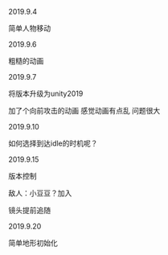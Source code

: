 2019.9.4

简单人物移动

2019.9.6

粗糙的动画

2019.9.7

将版本升级为unity2019

加了个向前攻击的动画  感觉动画有点乱  问题很大



2019.9.10

如何选择到达idle的时机呢？



2019.9.15

版本控制

敌人：小豆豆？加入

镜头提前追随



2019.9.20

简单地形初始化